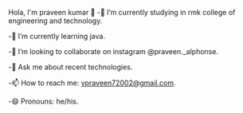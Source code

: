 Hola, I'm praveen kumar 👋
-🔭 I’m currently studying in rmk college of engineering and technology.

-🌱 I’m currently learning java.

-👯 I’m looking to collaborate on instagram @praveen._alphonse.

-💬 Ask me about recent technologies.

-📫 How to reach me: vpraveen72002@gmail.com.

-😄 Pronouns: he/his.

